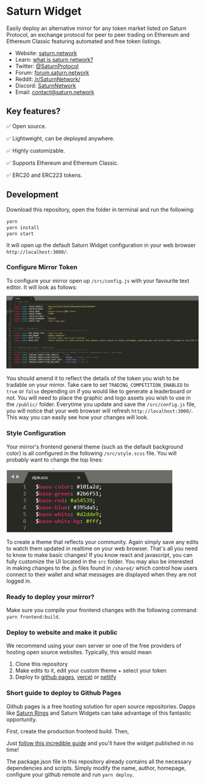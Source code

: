 # Saturn Widget

Easily deploy an alternative mirror for any token market listed on Saturn
Protocol, an exchange protocol for peer to peer trading on Ethereum and Ethereum
Classic featuring automated and free token listings.

- Website: [saturn.network](http://saturn.network)
- Learn:
  [what is saturn network?](https://www.saturn.network/blog/what-is-saturn-network/)
- Twitter: [@SaturnProtocol](https://twitter.com/SaturnProtocol)
- Forum: [forum.saturn.network](http://forum.saturn.network)
- Reddit: [/r/SaturnNetwork/](https://reddit.com/r/SaturnNetwork/)
- Discord: [SaturnNetwork](https://discord.gg/9P6aqEG)
- Email: [contact@saturn.network](mailto:contact@saturn.network)

## Key features?

✅ Open source.

✅ Lightweight, can be deployed anywhere.

✅ Highly customizable.

✅ Supports Ethereum and Ethereum Classic.

✅ ERC20 and ERC223 tokens.

## Development

Download this repository, open the folder in terminal and run the following:

```
yarn
yarn install
yarn start
```

It will open up the default Saturn Widget configuration in your web browser
`http://localhost:3000/`.

### Configure Mirror Token

To configure your mirror open up `/src/config.js` with your favourite text
editor. It will look as follows:

![fill-in-as-applicable-1](fill-in-as-applicable.png)

You should amend it to reflect the details of the token you wish to be tradable
on your mirror. Take care to set `TRADING_COMPETITION_ENABLED` to `true` or
`false` depending on if you would like to generate a leaderboard or not. You
will need to place the graphic and logo assets you wish to use in the `/public/`
folder. Everytime you update and save the `/src/config.js` file, you will notice
that your web browser will refresh `http://localhost:3000/`. This way you can
easily see how your changes will look.

### Style Configuration

Your mirror's frontend general theme (such as the default background color) is
all configured in the following `/src/style.scss` file. You will probably want
to change the top lines:

![top-lines](top-lines.png)

To create a theme that reflects your community. Again simply save any edits to
watch them updated in realtime on your web browser. That's all you need to know
to make basic changes! If you know react and javascript, you can fully customize
the UI located in the `src` folder. You may also be interested in making changes
to the .js files found in `/shared/` which control how users connect to their
wallet and what messages are displayed when they are not logged in.

### Ready to deploy your mirror?

Make sure you compile your frontend changes with the following command:
`yarn frontend:build`.

### Deploy to website and make it public

We recommend using your own server or one of the free providers of hosting open
source websites. Typically, this would mean

1. Clone this repository
2. Make edits to it, edit your custom theme + select your token
3. Deploy to [github pages](https://pages.github.com/),
   [vercel](https://vercel.com/) or [netlify](https://www.netlify.com/)

### Short guide to deploy to Github Pages

Github pages is a free hosting solution for open source repositories. Dapps like
[Saturn Rings](https://www.saturn.network/blog/saturn-rings-incentivized-mirrors-for-saturn-protocol/)
and Saturn Widgets can take advantage of this fantastic opportunity.

First, create the production frontend build. Then,

Just
[follow this incredible guide](https://dev.to/yuribenjamin/how-to-deploy-react-app-in-github-pages-2a1f)
and you'll have the widget published in no time!

The package.json file in this repository already contains all the necessary
dependencies and scripts. Simply modify the name, author, homepage, configure
your github remote and run `yarn deploy`.
